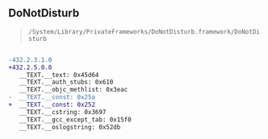 ## DoNotDisturb

> `/System/Library/PrivateFrameworks/DoNotDisturb.framework/DoNotDisturb`

```diff

-432.2.3.1.0
+432.2.5.0.0
   __TEXT.__text: 0x45d64
   __TEXT.__auth_stubs: 0x610
   __TEXT.__objc_methlist: 0x3eac
-  __TEXT.__const: 0x25a
+  __TEXT.__const: 0x252
   __TEXT.__cstring: 0x3697
   __TEXT.__gcc_except_tab: 0x15f0
   __TEXT.__oslogstring: 0x52db

```
